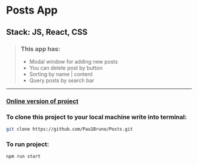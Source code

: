 # Posts App
## Stack: JS, React, CSS


> ### This app has:
> - Modal window for adding new posts
> - You can delete post by button
> - Sorting by name | content
> - Query posts by search bar

---

### [Online version of project](https://pau1bruno.github.io/Posts/)
### To clone this project to your local machine write into terminal:

```bash
git clone https://github.com/Pau1Bruno/Posts.git
```

### To run project:
```bash
npm run start
```